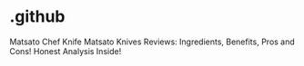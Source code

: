 # .github
Matsato Chef Knife Matsato Knives Reviews: Ingredients, Benefits, Pros and Cons! Honest Analysis Inside!

